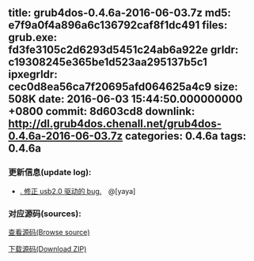 title: grub4dos-0.4.6a-2016-06-03.7z
md5: e7f9a0f4a896a6c136792caf8f1dc491
files:
  grub.exe: fd3fe3105c2d6293d5451c24ab6a922e
  grldr: c19308245e365be1d523aa295137b5c1
  ipxegrldr: cec0d8ea56ca7f20695afd064625a4c9
size: 508K
date: 2016-06-03 15:44:50.000000000 +0800
commit: 8d603cd8
downlink: http://dl.grub4dos.chenall.net/grub4dos-0.4.6a-2016-06-03.7z
categories: 0.4.6a
tags: 0.4.6a
---


### 更新信息(update log):
  * [﻿. 修正 usb2.0 驱动的 bug.](https://github.com/chenall/grub4dos/commit/8d603cd81751d72c802fe52cedf504a6e27f172a)　@[yaya]

### 对应源码(sources):
  [查看源码(Browse source)](https://github.com/chenall/grub4dos/tree/8d603cd81751d72c802fe52cedf504a6e27f172a)

  [下载源码(Download ZIP)](https://github.com/chenall/grub4dos/archive/8d603cd81751d72c802fe52cedf504a6e27f172a.zip)
